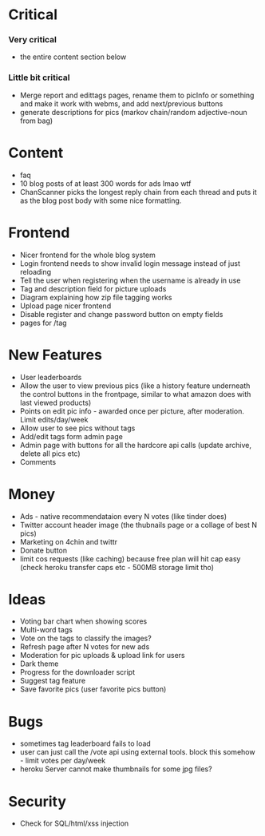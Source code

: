 # Critical

### Very critical
* the entire content section below

### Little bit critical
* Merge report and edittags pages, rename them to picInfo or something and make it work with webms, and add next/previous buttons
* generate descriptions for pics (markov chain/random adjective-noun from bag)
    
# Content
* faq
* 10 blog posts of at least 300 words for ads lmao wtf
* ChanScanner picks the longest reply chain from each thread and puts it as the blog post body with some nice formatting.

# Frontend 
* Nicer frontend for the whole blog system
* Login frontend needs to show invalid login message instead of just reloading
* Tell the user when registering when the username is already in use
* Tag and description field for picture uploads
* Diagram explaining how zip file tagging works
* Upload page nicer frontend
* Disable register and change password button on empty fields
* pages for /tag
    
# New Features
* User leaderboards
* Allow the user to view previous pics (like a history feature underneath the control buttons in the frontpage, similar to what amazon does with last viewed products)
* Points on edit pic info - awarded once per picture, after moderation. Limit edits/day/week
* Allow user to see pics without tags
* Add/edit tags form admin page
* Admin page with buttons for all the hardcore api calls (update archive, delete all pics etc)
* Comments

# Money
* Ads - native recommendataion every N votes (like tinder does)
* Twitter account header image (the thubnails page or a collage of best N pics)
* Marketing on 4chin and twittr
* Donate button
* limit cos requests (like caching) because free plan will hit cap easy (check heroku transfer caps etc - 500MB storage limit tho)

# Ideas
* Voting bar chart when showing scores
* Multi-word tags
* Vote on the tags to classify the images?
* Refresh page after N votes for new ads
* Moderation for pic uploads & upload link for users
* Dark theme
* Progress for the downloader script
* Suggest tag feature
* Save favorite pics (user favorite pics button)

# Bugs
* sometimes tag leaderboard fails to load
* user can just call the /vote api using external tools. block this somehow - limit votes per day/week
* heroku Server cannot make thumbnails for some jpg files?


# Security
* Check for SQL/html/xss injection